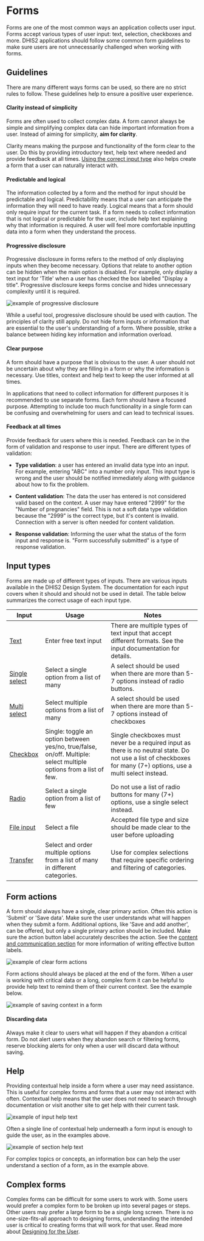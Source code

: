 # Forms

Forms are one of the most common ways an application collects user input. Forms accept various types of user input: text, selection, checkboxes and more. DHIS2 applications should follow some common form guidelines to make sure users are not unnecessarily challenged when working with forms.

## Guidelines

There are many different ways forms can be used, so there are no strict rules to follow. These guidelines help to ensure a positive user experience.

#### Clarity instead of simplicity

Forms are often used to collect complex data. A form cannot always be simple and simplifying complex data can hide important information from a user. Instead of aiming for simplicity, **aim for clarity**.

Clarity means making the purpose and functionality of the form clear to the user. Do this by providing introductory text, help text where needed and provide feedback at all times. [Using the correct input type](#input-types) also helps create a form that a user can naturally interact with.

#### Predictable and logical

The information collected by a form and the method for input should be predictable and logical. Predictability means that a user can anticipate the information they will need to have ready. Logical means that a form should only require input for the current task. If a form needs to collect information that is not logical or predictable for the user, include help text explaining why that information is required. A user will feel more comfortable inputting data into a form when they understand the process.

#### Progressive disclosure

Progressive disclosure in forms refers to the method of only displaying inputs when they become necessary. Options that relate to another option can be hidden when the main option is disabled. For example, only display a text input for 'Title' when a user has checked the box labelled "Display a title". Progressive disclosure keeps forms concise and hides unnecessary complexity until it is required.

![example of progressive disclosure](/images/forms/progressive-disclosure.png)

While a useful tool, progressive disclosure should be used with caution. The principles of clarity still apply. Do not hide form inputs or information that are essential to the user's understanding of a form. Where possible, strike a balance between hiding key information and information overload.

#### Clear purpose

A form should have a purpose that is obvious to the user. A user should not be uncertain about why they are filling in a form or why the information is necessary. Use titles, context and help text to keep the user informed at all times.

In applications that need to collect information for different purposes it is recommended to use separate forms. Each form should have a focused purpose. Attempting to include too much functionality in a single form can be confusing and overwhelming for users and can lead to technical issues.

#### Feedback at all times

Provide feedback for users where this is needed. Feedback can be in the form of validation and response to user input. There are different types of validation:

-   **Type validation**: a user has entered an invalid data type into an input. For example, entering "ABC" into a number only input. This input type is wrong and the user should be notified immediately along with guidance about how to fix the problem.

-   **Content validation**: The data the user has entered is not considered valid based on the context. A user may have entered "2999" for the "Number of pregnancies" field. This is not a soft data type validation because the "2999" is the correct type, but it's content is invalid. Connection with a server is often needed for content validation.

-   **Response validation**: Informing the user what the status of the form input and response is. "Form successfully submitted" is a type of response validation.

## Input types

Forms are made up of different types of inputs. There are various inputs available in the DHIS2 Design System. The documentation for each input covers when it should and should not be used in detail. The table below summarizes the correct usage of each input type.

| Input                                   | Usage                                                                                                              | Notes                                                                                                                                                             |
| --------------------------------------- | ------------------------------------------------------------------------------------------------------------------ | ----------------------------------------------------------------------------------------------------------------------------------------------------------------- |
| [Text](../atoms/inputfield.md)          | Enter free text input                                                                                              | There are multiple types of text input that accept different formats. See the input documentation for details.                                                    |
| [Single select](../molecules/select.md) | Select a single option from a list of many                                                                         | A select should be used when there are more than 5-7 options instead of radio buttons.                                                                            |
| [Multi select](../molecules/select.md)  | Select multiple options from a list of many                                                                        | A select should be used when there are more than 5-7 options instead of checkboxes                                                                                |
| [Checkbox](../atoms/checkbox.md)        | Single: toggle an option between yes/no, true/false, on/off. Multiple: select multiple options from a list of few. | Single checkboxes must never be a required input as there is no neutral state. Do not use a list of checkboxes for many (7+) options, use a multi select instead. |
| [Radio](../atoms/radio.md)              | Select a single option from a list of few                                                                          | Do not use a list of radio buttons for many (7+) options, use a single select instead.                                                                            |
| [File input](../atoms/fileinput.md)     | Select a file                                                                                                      | Accepted file type and size should be made clear to the user before uploading                                                                                     |
| [Transfer](../organisms/transfer.md)    | Select and order multiple options from a list of many in different categories.                                     | Use for complex selections that require specific ordering and filtering of categories.                                                                            |

## Form actions

A form should always have a single, clear primary action. Often this action is 'Submit' or 'Save data'. Make sure the user understands what will happen when they submit a form. Additional options, like 'Save and add another', can be offered, but only a single primary action should be included. Make sure the action button label accurately describes the action. See the [content and communication section](../principles/content-communication.md) for more information of writing effective button labels.

![example of clear form actions](/images/forms/actions.png)

Form actions should always be placed at the end of the form. When a user is working with critical data or a long, complex form it can be helpful to provide help text to remind them of their current context. See the example below.

![example of saving context in a form](/images/forms/save-context.png)

#### Discarding data

Always make it clear to users what will happen if they abandon a critical form. Do not alert users when they abandon search or filtering forms, reserve blocking alerts for only when a user will discard data without saving.

## Help

Providing contextual help inside a form where a user may need assistance. This is useful for complex forms and forms that a user may not interact with often. Contextual help means that the user does not need to search through documentation or visit another site to get help with their current task.

![example of input help text](/images/forms/input-help.png)

Often a single line of contextual help underneath a form input is enough to guide the user, as in the examples above.

![example of section help text](/images/forms/contextual-help.png)

For complex topics or concepts, an information box can help the user understand a section of a form, as in the example above.

## Complex forms

Complex forms can be difficult for some users to work with. Some users would prefer a complex form to be broken up into several pages or steps. Other users may prefer a large form to be a single long screen. There is no one-size-fits-all approach to designing forms, understanding the intended user is critical to creating forms that will work for that user. Read more about [Designing for the User](design-for-use.md).
